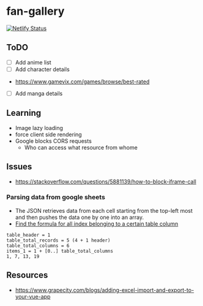# fan-gallery

[![Netlify Status](https://api.netlify.com/api/v1/badges/ad7aef6d-3986-4272-98e3-bb8224f1e638/deploy-status)](https://app.netlify.com/sites/fangallery/deploys)

## ToDO

* [ ] Add anime list
* [ ] Add character details
* https://www.gamevix.com/games/browse/best-rated
* [ ] Add manga details

## Learning

* Image lazy loading
* force client side rendering
* Google blocks CORS requests
  * Who can access what resource from whome


## Issues

* https://stackoverflow.com/questions/5881139/how-to-block-iframe-call


### Parsing data from google sheets

* The JSON retrieves data from each cell starting from the top-left most and then pushes the data one by one into an array.
* [Find the formula for all index belonging to a certain table column](https://medium.com/dali-lab/google-sheets-and-json-easy-backend-e29e9ef3df2)

```
table_header = 1
table_total_records = 5 (4 + 1 header)
table_total_columns = 6
items_1 = 1 + [0..] table_total_columns
1, 7, 13, 19
```

## Resources

* https://www.grapecity.com/blogs/adding-excel-import-and-export-to-your-vue-app